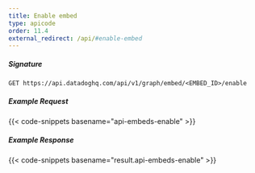 ```yaml
---
title: Enable embed
type: apicode
order: 11.4
external_redirect: /api/#enable-embed
---
```


##### Signature
`GET https://api.datadoghq.com/api/v1/graph/embed/<EMBED_ID>/enable`
##### Example Request
{{< code-snippets basename="api-embeds-enable" >}}
##### Example Response
{{< code-snippets basename="result.api-embeds-enable" >}}
